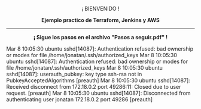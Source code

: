 <p align="center">¡ BIENVENIDO !</p>
<p align="center"><b>Ejemplo practico de Terraform, Jenkins y AWS</b></p>
<hr>
<p align="center"><b>¡ Sigue los pasos en el archivo "Pasos a seguir.pdf" !</b></p>

Mar  8 10:05:30 ubuntu sshd[14087]: Authentication refused: bad ownership or modes for file /home/jonatan/.ssh/authorized_keys
Mar  8 10:05:30 ubuntu sshd[14087]: Authentication refused: bad ownership or modes for file /home/jonatan/.ssh/authorized_keys
Mar  8 10:05:30 ubuntu sshd[14087]: userauth_pubkey: key type ssh-rsa not in PubkeyAcceptedAlgorithms [preauth]
Mar  8 10:05:30 ubuntu sshd[14087]: Received disconnect from 172.18.0.2 port 49286:11: Closed due to user request. [preauth]
Mar  8 10:05:30 ubuntu sshd[14087]: Disconnected from authenticating user jonatan 172.18.0.2 port 49286 [preauth]

